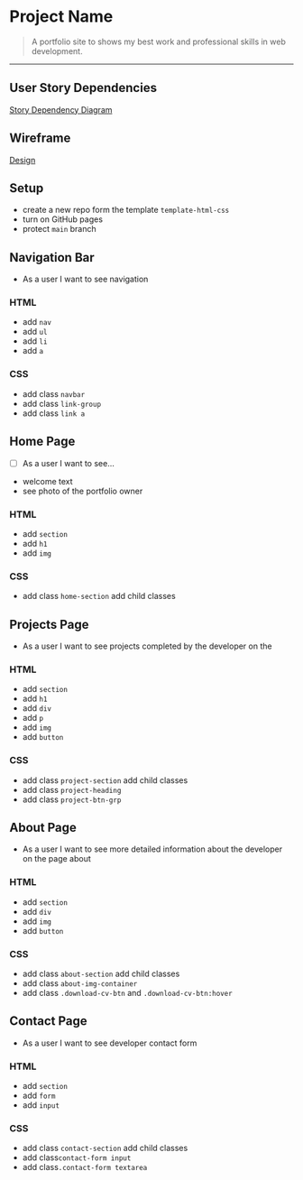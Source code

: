 # Project Name

> A portfolio site to shows my best work and professional skills in web
> development.

---

## User Story Dependencies

[Story Dependency Diagram](user-personas.md)

## Wireframe

[Design](../planning/design.md)

## Setup

- create a new repo form the template `template-html-css`
- turn on GitHub pages
- protect `main` branch

## Navigation Bar

- As a user I want to see navigation

### HTML

- add `nav`
- add `ul`
- add `li`
- add `a`

### CSS

- add class `navbar`
- add class `link-group`
- add class `link a`

## Home Page

- [ ] As a user I want to see...
- welcome text
- see photo of the portfolio owner

### HTML

- add `section`
- add `h1`
- add `img`

### CSS

- add class `home-section` add child classes

## Projects Page

- As a user I want to see projects completed by the developer on the

### HTML

- add `section`
- add `h1`
- add `div`
- add `p`
- add `img`
- add `button`

### CSS

- add class `project-section` add child classes
- add class `project-heading`
- add class `project-btn-grp`

## About Page

- As a user I want to see more detailed information about the developer on the
  page about

### HTML

- add `section`
- add `div`
- add `img`
- add `button`

### CSS

- add class `about-section` add child classes
- add class `about-img-container`
- add class `.download-cv-btn` and `.download-cv-btn:hover`

## Contact Page

- As a user I want to see developer contact form

### HTML

- add `section`
- add `form`
- add `input`

### CSS

- add class `contact-section` add child classes
- add class`contact-form input`
- add class`.contact-form textarea`

